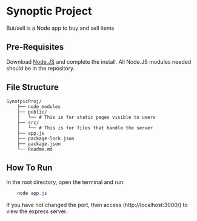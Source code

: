 # Synoptic Project

But/sell is a Node app to buy and sell items
## Pre-Requisites

Download [Node.JS](https://nodejs.org/en/download) and complete the install.
All Node.JS modules needed should be in the repository.

## File Structure

```text
SynotpicProj/
    ├── node_modules
    ├── public/
    │   └── # This is for static pages visible to users
    ├── src/
    │   └── # This is for files that handle the server
    ├── app.js
    ├── package-lock.json
    ├── package.json
    └── Readme.md
```

## How To Run

In the root directory, open the terminal and run:

```powershell
    node app.js
```

If you have not changed the port, then access (http://localhost:3000/) to view the express server.


